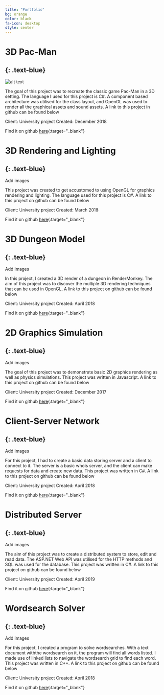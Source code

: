 ```yaml
---
title: "Portfolio"
bg: orange
color: black
fa-icon: desktop
style: center
---
```


# 3D Pac-Man
{: .text-blue}
-----------------------------
![alt text](GitHub/kfoulger.github.io/img/pacmanscreenshot.png)

The goal of this project was to recreate the classic game Pac-Man in a 3D setting. The language I used for this project is C#. A component based architecture was utilised for the class layout, and OpenGL was used to render all the graphical assets and sound assets. A link to this project in github can be found below 

Client: University project     Created: December 2018

Find it on github [here](https://github.com/KFoulger/Games-Architecture){:target="_blank"}


# 3D Rendering and Lighting
{: .text-blue}
-----------------------------
Add images

This project was created to get accustomed to using OpenGL for graphics rendering and lighting. The language used for this project is C#. A link to this project on github can be found below

Client: University project     Created: March 2018

Find it on github [here](https://github.com/KFoulger/3D-Graphics){:target="_blank"}


# 3D Dungeon Model
{: .text-blue}
-----------------------------
Add images

In this project, I created a 3D render of a dungeon in RenderMonkey. The aim of this project was to discover the multiple 3D rendering techniques that can be used in OpenGL. A link to this project on github can be found below

Client: University project     Created: April 2018

Find it on github [here](){:target="_blank"}


# 2D Graphics Simulation
{: .text-blue}
-----------------------------
Add images

The goal of this project was to demonstrate basic 2D graphics rendering as well as physics simulations. This project was written in Javascript. A link to this project on github can be found below

Client: University project     Created: December 2017

Find it on github [here](https://github.com/KFoulger/2D-Graphics){:target="_blank"}


# Client-Server Network
{: .text-blue}
-----------------------------
Add images

For this project, I had to create a basic data storing server and a client to connect to it. The server is a basic whois server, and the client can make requests for data and create new data. This project was written in C#. A link to this project on github can be found below

Client: University project     Created: April 2018

Find it on github [here](https://github.com/KFoulger/Client-Server){:target="_blank"}


# Distributed Server
{: .text-blue}
-----------------------------
Add images

The aim of this project was to create a distributed system to store, edit and read data. The ASP.NET Web API was utilised for the HTTP methods and SQL was used for the database. This project was written in C#. A link to this project on github can be found below 

Client: University project     Created: April 2019

Find it on github [here](https://github.com/KFoulger/Distributed-Server){:target="_blank"}


# Wordsearch Solver
{: .text-blue}
-----------------------------
Add images

For this project, I created a program to solve wordsearches. With a text document withthe wordsearch on it, the program will find all words listed. I made use of linked lists to navigate the wordsearch grid to find each word. This project was written in C++. A link to this project on github can be found below

Client: University project     Created: April 2018

Find it on github [here](https://github.com/KFoulger/Wordsearch-Solver){:target="_blank"}




